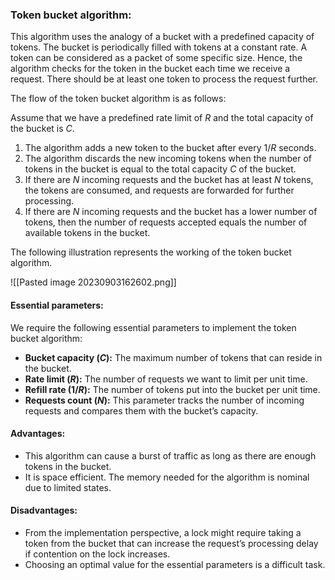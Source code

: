 ### Token bucket algorithm:

This algorithm uses the analogy of a bucket with a predefined capacity of tokens. The bucket is periodically filled with tokens at a constant rate. A token can be considered as a packet of some specific size. Hence, the algorithm checks for the token in the bucket each time we receive a request. There should be at least one token to process the request further.

The flow of the token bucket algorithm is as follows:

Assume that we have a predefined rate limit of *R* and the total capacity of the bucket is *C*.

1. The algorithm adds a new token to the bucket after every 1/*R*​ seconds.
2. The algorithm discards the new incoming tokens when the number of tokens in the bucket is equal to the total capacity *C* of the bucket.
3. If there are *N* incoming requests and the bucket has at least *N* tokens, the tokens are consumed, and requests are forwarded for further processing.
4. If there are *N* incoming requests and the bucket has a lower number of tokens, then the number of requests accepted equals the number of available tokens in the bucket.

The following illustration represents the working of the token bucket algorithm.

![[Pasted image 20230903162602.png]]

#### Essential parameters:

We require the following essential parameters to implement the token bucket algorithm:

- **Bucket capacity (*C*):** The maximum number of tokens that can reside in the bucket.
- **Rate limit (*R*):** The number of requests we want to limit per unit time.
- **Refill rate (1/*R*​):** The number of tokens put into the bucket per unit time.
- **Requests count (*N*):** This parameter tracks the number of incoming requests and compares them with the bucket’s capacity.

#### Advantages:

- This algorithm can cause a burst of traffic as long as there are enough tokens in the bucket.
- It is space efficient. The memory needed for the algorithm is nominal due to limited states.

#### Disadvantages:

- From the implementation perspective, a lock might require taking a token from the bucket that can increase the request’s processing delay if contention on the lock increases.
- Choosing an optimal value for the essential parameters is a difficult task.